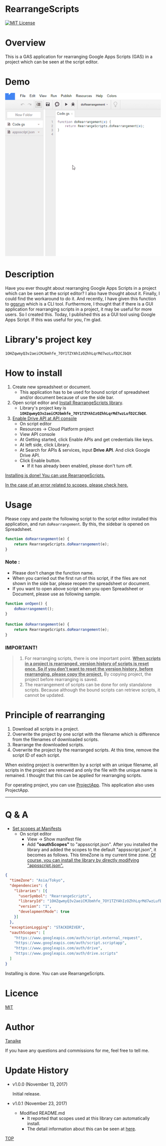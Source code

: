 RearrangeScripts
=====

<a name="TOP"></a>
[![MIT License](http://img.shields.io/badge/license-MIT-blue.svg?style=flat)](LICENCE)

<a name="Overview"></a>
# Overview
This is a GAS application for rearranging Google Apps Scripts (GAS) in a project which can be seen at the script editor.

# Demo
![](images/demo.gif)

<a name="Description"></a>
# Description
Have you ever thought about rearranging Google Apps Scripts in a project which can be seen at the script editor? I also have thought about it. Finally, I could find the workaround to do it. And recently, I have given this function to [ggsrun](https://github.com/tanaikech/ggsrun/blob/master/help/README.md#rearrangescripts) which is a CLI tool. Furthermore, I thought that if there is a GUI application for rearranging scripts in a project, it may be useful for more users. So I created this. Today, I published this as a GUI tool using Google Apps Script. If this was useful for you, I'm glad.


# Library's project key
~~~
1OHZqwmyQ3v2aeiCMJbmhfe_7OY1TZYAhIzOZhhLqrMd7wzLufD2CJbQX
~~~

# How to install
1. Create new spreadsheet or document.
    - This application has to be used for bound script of spreadsheet and/or document because of use the side bar.
1. Open script editor and [Install RearrangeScripts library](https://developers.google.com/apps-script/guides/libraries).
    - Library's project key is **``1OHZqwmyQ3v2aeiCMJbmhfe_7OY1TZYAhIzOZhhLqrMd7wzLufD2CJbQX``**.
1. [Enable Drive API at API console](https://console.developers.google.com/apis/api/drive/overview)
    - On script editor
    - Resources -> Cloud Platform project
    - View API console
    - At Getting started, click Enable APIs and get credentials like keys.
    - At left side, click Library.
    - At Search for APIs & services, input **Drive API**. And click Google Drive API.
    - Click Enable button.
        - If it has already been enabled, please don't turn off.

<u>Installing is done! You can use RearrangeScripts.</u>

[In the case of an error related to scopes, please check here.](#QA)

# Usage
Please copy and paste the following script to the script editor installed this application, and run ``doRearrangement``. By this, the sidebar is opened on Spreadsheet.

~~~javascript
function doRearrangement(e) {
    return RearrangeScripts.doRearrangement(e);
}
~~~

### Note :
- Please don't change the function name.
- When you carried out the first run of this script, if the files are not shown in the side bar, please reopen the spreadsheet or document.
- If you want to open above script when you open Spreadsheet or Document, please use as following sample.

~~~javascript
function onOpen() {
    doRearrangement();
}

function doRearrangement(e) {
    return RearrangeScripts.doRearrangement(e);
}
~~~

### IMPORTANT!
> 1. For rearranging scripts, there is one important point. <u>**When scripts in a project is rearranged, version history of scripts is reset once. So if you don't want to reset the version history, before rearranging, please copy the project.**</u> By copying project, the project before rearranging is saved.
> 2. The rearrangement of scripts can be done for only standalone scripts. Because although the bound scripts can retrieve scripts, it cannot be updated.

# Principle of rearranging
1. Download all scripts in a project.
1. Overwrite the project by one script with the filename which is difference from the filenames of downloaded scripts.
1. Rearrange the downloaded scripts.
1. Overwrite the project by the rearranged scripts. At this time, remove the script ID of each script.

When existing project is overwritten by a script with an unique filename, all scripts in the project are removed and only the file with the unique name is remained. I thought that this can be applied for rearranging scripts.

For operating project, you can use [ProjectApp](https://github.com/tanaikech/ProjectApp). This application also uses ProjectApp.

-----

<a name="QA"></a>
# Q & A
- [Set scopes at Manifests](https://developers.google.com/apps-script/concepts/manifests)
    - On script editor
        - View -> Show manifest file
        - Add **"oauthScopes"** to "appsscript.json". After you installed the library and added the scopes to the default "appsscript.json", it becomes as follows. This timeZone is my current time zone. <u>Of course, you can install the library by directly modifying "appsscript.json".</u>

~~~json
{
  "timeZone": "Asia/Tokyo",
  "dependencies": {
    "libraries": [{
      "userSymbol": "RearrangeScripts",
      "libraryId": "1OHZqwmyQ3v2aeiCMJbmhfe_7OY1TZYAhIzOZhhLqrMd7wzLufD2CJbQX",
      "version": "1",
      "developmentMode": true
    }]
  },
  "exceptionLogging": "STACKDRIVER",
  "oauthScopes": [
    "https://www.googleapis.com/auth/script.external_request",
    "https://www.googleapis.com/auth/script.scriptapp",
    "https://www.googleapis.com/auth/drive",
    "https://www.googleapis.com/auth/drive.scripts"
  ]
}
~~~

Installing is done. You can use RearrangeScripts.



<a name="Licence"></a>
# Licence
[MIT](LICENCE)

<a name="Author"></a>
# Author
[Tanaike](https://tanaikech.github.io/about/)

If you have any questions and commissions for me, feel free to tell me.

<a name="Update_History"></a>
# Update History
* v1.0.0 (November 13, 2017)

    Initial release.

* v1.0.1 (November 23, 2017)

    - Modified README.md
        - It reported that scopes used at this library can automatically install.
        - The detail information about this can be seen at [here](https://gist.github.com/tanaikech/23ddf599a4155b66f1029978bba8153b).


[TOP](#TOP)
